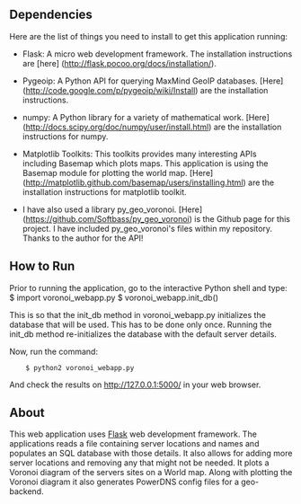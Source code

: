 ## Dependencies
Here are the list of things you need to install to get this application running:

* Flask: A micro web development framework. The installation instructions are [here] (http://flask.pocoo.org/docs/installation/).

* Pygeoip: A Python API for querying MaxMind GeoIP databases. [Here] (http://code.google.com/p/pygeoip/wiki/Install) are the installation instructions.
* numpy: A Python library for a variety of mathematical work. [Here] (http://docs.scipy.org/doc/numpy/user/install.html) are the installation instructions for numpy.
* Matplotlib Toolkits: This toolkits provides many interesting APIs including Basemap which plots maps. This application is using the Basemap module for plotting the world map. [Here] (http://matplotlib.github.com/basemap/users/installing.html) are the installation instructions for matplotlib toolkit.
* I have also used a library py_geo_voronoi. [Here] (https://github.com/Softbass/py_geo_voronoi) is the Github page for this project. I have included py_geo_voronoi's files within my repository. Thanks to the author for the API!

## How to Run
Prior to running the application, go to the interactive Python shell and type:
      	 $ import voronoi_webapp.py
      	 $ voronoi_webapp.init_db()

This is so that the init_db method in voronoi_webapp.py initializes the database that will be used. This has to be done only once. Running the init_db method re-initializes the database with the default server details. 

Now, run the command:

        $ python2 voronoi_webapp.py

And check the results on http://127.0.0.1:5000/ in your web browser.

## About
This web application uses [Flask](http://flask.pocoo.org/) web development framework. The applications reads a file containing server locations and names and populates an SQL database with those details. It also allows for adding more server locations and removing any that might not be needed. It plots a Voronoi diagram of the servers sites on a World map. Along with plotting the Voronoi diagram it also generates PowerDNS config files for a geo-backend.